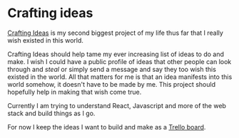# Crafting ideas
[Crafting Ideas](https://github.com/nikitavoloboev/crafting-ideas) is my second biggest project of my life thus far that I really wish existed in this world.

Crafting Ideas should help tame my ever increasing list of ideas to do and make. I wish I could have a public profile of ideas that other people can look through and _steal_ or simply send a message and say they too wish this existed in the world. All that matters for me is that an idea manifests into this world somehow, it doesn't have to be made by me. This project should hopefully help in making that wish come true.

Currently I am trying to understand React, Javascript and more of the web stack and build things as I go.

For now I keep the ideas I want to build and make as a [Trello board](https://trello.com/b/alB1ryRP).